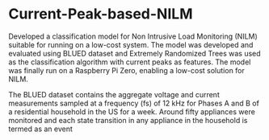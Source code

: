 # Current-Peak-based-NILM

Developed a classification model for Non Intrusive Load Monitoring (NILM) suitable for running on a low-cost
system. The model was developed and evaluated using BLUED dataset and
Extremely Randomized Trees was used as the classification algorithm with
current peaks as features. The model was finally run on a Raspberry Pi Zero, enabling a low-cost solution for NILM.

The BLUED dataset contains the aggregate voltage and
current measurements sampled at a frequency (fs) of 12 kHz
for Phases A and B of a residential household in the US for
a week. Around fifty appliances were monitored and each
state transition in any appliance in the household is termed
as an event
